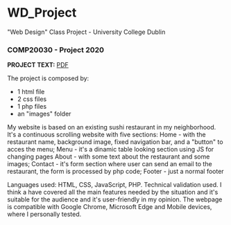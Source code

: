# WD_Project
"Web Design" Class Project - University College Dublin

### COMP20030 - Project 2020

<b>PROJECT TEXT:</b> [PDF](https://github.com/Grade0/WD_Project/raw/main/COMP20030-Project-2020.pdf)

The project is composed by:    
- 1 html file    
- 2 css files    
- 1 php files    
- an "images" folder    

My website is based on an existing sushi restaurant in my neighborhood. It's a continuous scrolling website with five sections:
Home - with the restaurant name, background image, fixed navigation bar, and a "button" to acces the menu;
Menu - it's a dinamic table looking section using JS for changing pages
About - with some text about the restaurant and some images;
Contact - it's form section where user can send an email to the restaurant, the form is processed by php code;
Footer - just a normal footer

Languages used: HTML, CSS, JavaScript, PHP.
Technical validation used.
I think a have covered all the main features needed by the situation and it's suitable for the audience and it's user-friendly in my opinion.
The webpage is compatible with Google Chrome, Microsoft Edge and Mobile devices, where I personally tested.
